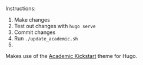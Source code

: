 Instructions:

1. Make changes
2. Test out changes with `hugo serve`
3. Commit changes
4. Run `./update_academic.sh`
4. 


Makes use of the [Academic Kickstart](https://sourcethemes.com/academic/) theme for Hugo.